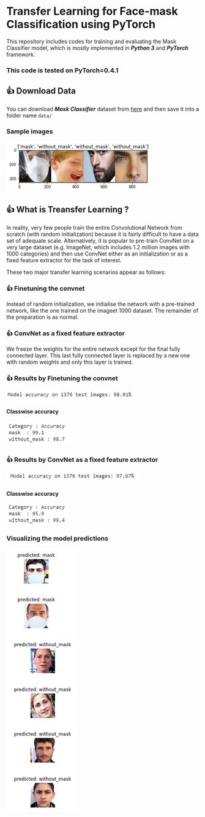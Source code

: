 # Transfer Learning for Face-mask Classification using PyTorch

This repository includes codes for training and evaluating the Mask Classifier model, which is mostly implemented in ***Python 3*** and ***PyTorch*** framework.

### This code is tested on PyTorch=0.4.1

## :+1: Download Data

You can download ***Mask Classifier*** dataset from [here](https://drive.google.com/open?id=1JkFqOaG5ucUviq5phZaoL66br2hEj-nH) and then save it into a folder name ```data/```

### Sample images
![](./images/1.png)

## :+1: What is Treansfer Learning ?

In reality, very few people train the entire Convolutional Network from scratch (with random initialization) because it is fairly difficult to have a data set of adequate scale. Alternatively, it is popular to pre-train ConvNet on a very large dataset (e.g. ImageNet, which includes 1.2 million images with 1000 categories) and then use ConvNet either as an initialization or as a fixed feature extractor for the task of interest.

These two major transfer learning scenarios appear as follows: 

### :+1: Finetuning the convnet
Instead of random initialization, we initialise the network with a pre-trained network, like the one trained on the imageet 1000 dataset. The remainder of the preparation is as normal. 

### :+1: ConvNet as a fixed feature extractor
We freeze the weights for the entire network except for the final fully connected layer. This last fully connected layer is replaced by a new one with random weights and only this layer is trained.

### :+1: Results by Finetuning the convnet 
![](./images/3.PNG)
#### Classwise accuracy
![](./images/c.PNG)
### :+1: Results by ConvNet as a fixed feature extractor
![](./images/5.PNG)
#### Classwise accuracy
![](./images/6.PNG)

### Visualizing the model predictions
![](./images/2.png)
